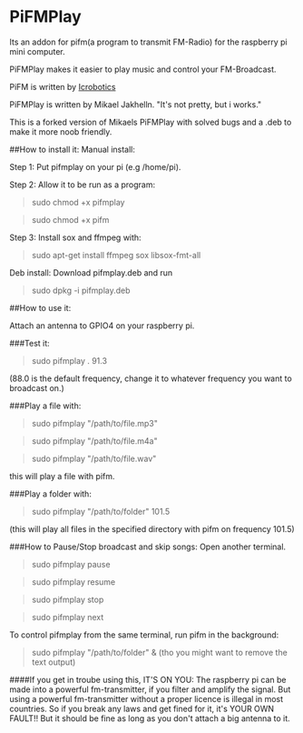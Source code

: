 PiFMPlay
========
Its an addon for pifm(a program to transmit FM-Radio) for the raspberry pi mini computer.

PiFMPlay makes it easier to play music and control your FM-Broadcast.

PiFM is written by [Icrobotics](http://www.icrobotics.co.uk/wiki/index.php)

PiFMPlay is written by Mikael Jakhelln.
"It's not pretty, but i works."

This is a forked version of Mikaels PiFMPlay with solved bugs and a .deb to make it more noob friendly.

##How to install it:
Manual install:

Step 1:
Put pifmplay on your pi (e.g /home/pi).

Step 2:
Allow it to be run as a program:
>sudo chmod +x pifmplay

>sudo chmod +x pifm

Step 3:
Install sox and ffmpeg with:
>sudo apt-get install ffmpeg sox libsox-fmt-all 

Deb install:
Download pifmplay.deb and run
>sudo dpkg -i pifmplay.deb

##How to use it:

Attach an antenna to GPIO4 on your raspberry pi.

###Test it:

>sudo pifmplay . 91.3

(88.0 is the default frequency, change it to whatever frequency you want to broadcast on.)

###Play a file with:

>sudo pifmplay "/path/to/file.mp3"

>sudo pifmplay "/path/to/file.m4a"

>sudo pifmplay "/path/to/file.wav"

this will play a file with pifm.

###Play a folder with:

>sudo pifmplay "/path/to/folder" 101.5

(this will play all files in the specified directory with pifm on frequency 101.5)

###How to Pause/Stop broadcast and skip songs:
Open another terminal.

>sudo pifmplay pause

>sudo pifmplay resume

>sudo pifmplay stop

>sudo pifmplay next

To control pifmplay from the same terminal, run pifm in the background:
>sudo pifmplay "/path/to/folder" &
(tho you might want to remove the text output)

####If you get in troube using this, IT'S ON YOU:
The raspberry pi can be made into a powerful fm-transmitter, if you filter and amplify the signal. 
But using a powerful fm-transmitter without a proper licence is illegal in most countries.
So if you break any laws and get fined for it, it's YOUR OWN FAULT!!
But it should be fine as long as you don't attach a big antenna to it.
